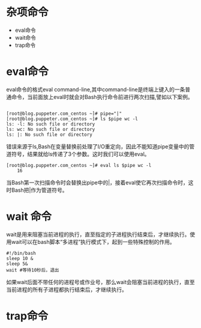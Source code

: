 # 杂项命令

* eval命令
* wait命令
* trap命令


# eval命令

eval命令的格式eval command-line,其中command-line是终端上键入的一条普通命令，当前面放上eval时就会对Bash执行命令前进行两次扫描,譬如以下案例。
```

[root@blog.puppeter.com_centos ~]# pipe="|"
[root@blog.puppeter.com_centos ~]# ls $pipe wc -l
ls: -l: No such file or directory
ls: wc: No such file or directory
ls: |: No such file or directory
```
错误来源于ls,Bash在变量替换前处理了I/O重定向，因此不能知道pipe变量中的管道符号，结果就给ls传递了3个参数。这时我们可以使用eval。
```
[root@blog.puppeter.com_centos ~]# eval ls $pipe wc -l
    16
```
当Bash第一次扫描命令时会替换出pipe中的|，接着eval使它再次扫描命令时，这时Bash把|作为管道符号。

# wait 命令 
wait是用来阻塞当前进程的执行，直至指定的子进程执行结束后，才继续执行。使用wait可以在bash脚本“多进程”执行模式下，起到一些特殊控制的作用。
```
#!/bin/bash
sleep 10 &
sleep 5&
wait #等待10秒后，退出
```
如果wait后面不带任何的进程号或作业号，那么wait会阻塞当前进程的执行，直至当前进程的所有子进程都执行结束后，才继续执行。

# trap命令

